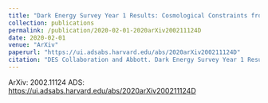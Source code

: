 ```yaml
---
title: "Dark Energy Survey Year 1 Results: Cosmological Constraints from Cluster Abundances and Weak Lensing"
collection: publications
permalink: /publication/2020-02-01-2020arXiv200211124D
date: 2020-02-01
venue: "ArXiv"
paperurl: "https://ui.adsabs.harvard.edu/abs/2020arXiv200211124D"
citation: "DES Collaboration and Abbott. Dark Energy Survey Year 1 Results: Cosmological Constraints from Cluster Abundances and Weak Lensing. ArXiv, :, Feb 2020"
---
```


ArXiv: 2002.11124
ADS: https://ui.adsabs.harvard.edu/abs/2020arXiv200211124D
